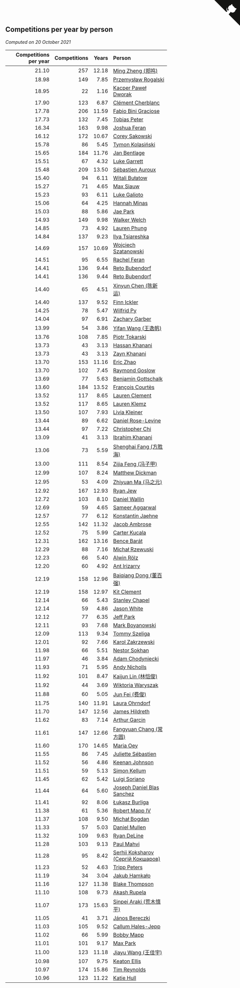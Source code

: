 ## Competitions per year by person

*Computed on 20 October 2021*

| Competitions per year | Competitions | Years | Person |
| ---: | ---: | ---: | :--- |
| 21.10 | 257 | 12.18 | [Ming Zheng (郑鸣)](https://www.worldcubeassociation.org/persons/2009ZHEN11) |
| 18.98 | 149 | 7.85 | [Przemysław Rogalski](https://www.worldcubeassociation.org/persons/2013ROGA02) |
| 18.95 | 22 | 1.16 | [Kacper Paweł Dworak](https://www.worldcubeassociation.org/persons/2020DWOR01) |
| 17.90 | 123 | 6.87 | [Clément Cherblanc](https://www.worldcubeassociation.org/persons/2014CHER05) |
| 17.78 | 206 | 11.59 | [Fabio Bini Graciose](https://www.worldcubeassociation.org/persons/2010GRAC02) |
| 17.73 | 132 | 7.45 | [Tobias Peter](https://www.worldcubeassociation.org/persons/2014PETE03) |
| 16.34 | 163 | 9.98 | [Joshua Feran](https://www.worldcubeassociation.org/persons/2011FERA01) |
| 16.12 | 172 | 10.67 | [Corey Sakowski](https://www.worldcubeassociation.org/persons/2011SAKO01) |
| 15.78 | 86 | 5.45 | [Tymon Kolasiński](https://www.worldcubeassociation.org/persons/2016KOLA02) |
| 15.65 | 184 | 11.76 | [Jan Bentlage](https://www.worldcubeassociation.org/persons/2010BENT01) |
| 15.51 | 67 | 4.32 | [Luke Garrett](https://www.worldcubeassociation.org/persons/2017GARR05) |
| 15.48 | 209 | 13.50 | [Sébastien Auroux](https://www.worldcubeassociation.org/persons/2008AURO01) |
| 15.40 | 94 | 6.11 | [Witali Bułatow](https://www.worldcubeassociation.org/persons/2015BUAT01) |
| 15.27 | 71 | 4.65 | [Max Siauw](https://www.worldcubeassociation.org/persons/2017SIAU02) |
| 15.23 | 93 | 6.11 | [Luke Galioto](https://www.worldcubeassociation.org/persons/2015GALI02) |
| 15.06 | 64 | 4.25 | [Hannah Minas](https://www.worldcubeassociation.org/persons/2017MINA04) |
| 15.03 | 88 | 5.86 | [Jae Park](https://www.worldcubeassociation.org/persons/2015PARK24) |
| 14.93 | 149 | 9.98 | [Walker Welch](https://www.worldcubeassociation.org/persons/2011WELC01) |
| 14.85 | 73 | 4.92 | [Lauren Phung](https://www.worldcubeassociation.org/persons/2016PHUN02) |
| 14.84 | 137 | 9.23 | [Ilya Tsiareshka](https://www.worldcubeassociation.org/persons/2012TERE01) |
| 14.69 | 157 | 10.69 | [Wojciech Szatanowski](https://www.worldcubeassociation.org/persons/2011SZAT01) |
| 14.51 | 95 | 6.55 | [Rachel Feran](https://www.worldcubeassociation.org/persons/2015FERA01) |
| 14.41 | 136 | 9.44 | [Reto Bubendorf](https://www.worldcubeassociation.org/persons/2012BUBE01) |
| 14.41 | 136 | 9.44 | [Reto Bubendorf](https://www.worldcubeassociation.org/persons/2012BUBE01) |
| 14.40 | 65 | 4.51 | [Xinyun Chen (陈新运)](https://www.worldcubeassociation.org/persons/2017CHEN36) |
| 14.40 | 137 | 9.52 | [Finn Ickler](https://www.worldcubeassociation.org/persons/2012ICKL01) |
| 14.25 | 78 | 5.47 | [Wilfrid Py](https://www.worldcubeassociation.org/persons/2016PYWI01) |
| 14.04 | 97 | 6.91 | [Zachary Garber](https://www.worldcubeassociation.org/persons/2014GARB01) |
| 13.99 | 54 | 3.86 | [Yifan Wang (王逸帆)](https://www.worldcubeassociation.org/persons/2017WANY29) |
| 13.76 | 108 | 7.85 | [Piotr Tokarski](https://www.worldcubeassociation.org/persons/2013TOKA01) |
| 13.73 | 43 | 3.13 | [Hassan Khanani](https://www.worldcubeassociation.org/persons/2018KHAN26) |
| 13.73 | 43 | 3.13 | [Zayn Khanani](https://www.worldcubeassociation.org/persons/2018KHAN28) |
| 13.70 | 153 | 11.16 | [Eric Zhao](https://www.worldcubeassociation.org/persons/2010ZHAO19) |
| 13.70 | 102 | 7.45 | [Raymond Goslow](https://www.worldcubeassociation.org/persons/2014GOSL01) |
| 13.69 | 77 | 5.63 | [Benjamin Gottschalk](https://www.worldcubeassociation.org/persons/2016GOTT01) |
| 13.60 | 184 | 13.52 | [François Courtès](https://www.worldcubeassociation.org/persons/2008COUR01) |
| 13.52 | 117 | 8.65 | [Lauren Clement](https://www.worldcubeassociation.org/persons/2013KLEM01) |
| 13.52 | 117 | 8.65 | [Lauren Klemz](https://www.worldcubeassociation.org/persons/2013KLEM01) |
| 13.50 | 107 | 7.93 | [Livia Kleiner](https://www.worldcubeassociation.org/persons/2013KLEI03) |
| 13.44 | 89 | 6.62 | [Daniel Rose-Levine](https://www.worldcubeassociation.org/persons/2015ROSE01) |
| 13.44 | 97 | 7.22 | [Christopher Chi](https://www.worldcubeassociation.org/persons/2014CHIC01) |
| 13.09 | 41 | 3.13 | [Ibrahim Khanani](https://www.worldcubeassociation.org/persons/2018KHAN27) |
| 13.06 | 73 | 5.59 | [Shenghai Fang (方胜海)](https://www.worldcubeassociation.org/persons/2016FANG01) |
| 13.00 | 111 | 8.54 | [Zijia Feng (冯子甲)](https://www.worldcubeassociation.org/persons/2013FENG02) |
| 12.99 | 107 | 8.24 | [Matthew Dickman](https://www.worldcubeassociation.org/persons/2013DICK01) |
| 12.95 | 53 | 4.09 | [Zhiyuan Ma (马之元)](https://www.worldcubeassociation.org/persons/2017MAZH04) |
| 12.92 | 167 | 12.93 | [Ryan Jew](https://www.worldcubeassociation.org/persons/2008JEWR01) |
| 12.72 | 103 | 8.10 | [Daniel Wallin](https://www.worldcubeassociation.org/persons/2013WALL03) |
| 12.69 | 59 | 4.65 | [Sameer Aggarwal](https://www.worldcubeassociation.org/persons/2017AGGA01) |
| 12.57 | 77 | 6.12 | [Konstantin Jaehne](https://www.worldcubeassociation.org/persons/2015JAEH01) |
| 12.55 | 142 | 11.32 | [Jacob Ambrose](https://www.worldcubeassociation.org/persons/2010AMBR01) |
| 12.52 | 75 | 5.99 | [Carter Kucala](https://www.worldcubeassociation.org/persons/2015KUCA01) |
| 12.31 | 162 | 13.16 | [Bence Barát](https://www.worldcubeassociation.org/persons/2008BARA01) |
| 12.29 | 88 | 7.16 | [Michał Rzewuski](https://www.worldcubeassociation.org/persons/2014RZEW01) |
| 12.23 | 66 | 5.40 | [Alwin Rölz](https://www.worldcubeassociation.org/persons/2016ROLZ01) |
| 12.20 | 60 | 4.92 | [Ant Irizarry](https://www.worldcubeassociation.org/persons/2016IRIZ02) |
| 12.19 | 158 | 12.96 | [Baiqiang Dong (董百强)](https://www.worldcubeassociation.org/persons/2008DONG06) |
| 12.19 | 158 | 12.97 | [Kit Clement](https://www.worldcubeassociation.org/persons/2008CLEM01) |
| 12.14 | 66 | 5.43 | [Stanley Chapel](https://www.worldcubeassociation.org/persons/2016CHAP04) |
| 12.14 | 59 | 4.86 | [Jason White](https://www.worldcubeassociation.org/persons/2016WHIT16) |
| 12.12 | 77 | 6.35 | [Jeff Park](https://www.worldcubeassociation.org/persons/2015PARK08) |
| 12.11 | 93 | 7.68 | [Mark Boyanowski](https://www.worldcubeassociation.org/persons/2014BOYA01) |
| 12.09 | 113 | 9.34 | [Tommy Szeliga](https://www.worldcubeassociation.org/persons/2012SZEL01) |
| 12.01 | 92 | 7.66 | [Karol Zakrzewski](https://www.worldcubeassociation.org/persons/2014ZAKR01) |
| 11.98 | 66 | 5.51 | [Nestor Sokhan](https://www.worldcubeassociation.org/persons/2016SOKH01) |
| 11.97 | 46 | 3.84 | [Adam Chodyniecki](https://www.worldcubeassociation.org/persons/2017CHOD02) |
| 11.93 | 71 | 5.95 | [Andy Nicholls](https://www.worldcubeassociation.org/persons/2015NICH04) |
| 11.92 | 101 | 8.47 | [Kaijun Lin (林恺俊)](https://www.worldcubeassociation.org/persons/2013LINK01) |
| 11.92 | 44 | 3.69 | [Wiktoria Waryszak](https://www.worldcubeassociation.org/persons/2018WARY01) |
| 11.88 | 60 | 5.05 | [Jun Fei (费俊)](https://www.worldcubeassociation.org/persons/2016FEIJ02) |
| 11.75 | 140 | 11.91 | [Laura Ohrndorf](https://www.worldcubeassociation.org/persons/2009OHRN01) |
| 11.70 | 147 | 12.56 | [James Hildreth](https://www.worldcubeassociation.org/persons/2009HILD01) |
| 11.62 | 83 | 7.14 | [Arthur Garcin](https://www.worldcubeassociation.org/persons/2014GARC27) |
| 11.61 | 147 | 12.66 | [Fangyuan Chang (常方圆)](https://www.worldcubeassociation.org/persons/2009CHAN04) |
| 11.60 | 170 | 14.65 | [Maria Oey](https://www.worldcubeassociation.org/persons/2007OEYM01) |
| 11.55 | 86 | 7.45 | [Juliette Sébastien](https://www.worldcubeassociation.org/persons/2014SEBA01) |
| 11.52 | 56 | 4.86 | [Keenan Johnson](https://www.worldcubeassociation.org/persons/2016JOHN30) |
| 11.51 | 59 | 5.13 | [Simon Kellum](https://www.worldcubeassociation.org/persons/2016KELL12) |
| 11.45 | 62 | 5.42 | [Luigi Soriano](https://www.worldcubeassociation.org/persons/2016SORI04) |
| 11.44 | 64 | 5.60 | [Joseph Daniel Blas Sanchez](https://www.worldcubeassociation.org/persons/2016SANC08) |
| 11.41 | 92 | 8.06 | [Łukasz Burliga](https://www.worldcubeassociation.org/persons/2013BURL01) |
| 11.38 | 61 | 5.36 | [Robert Mapp IV](https://www.worldcubeassociation.org/persons/2016IVRO01) |
| 11.37 | 108 | 9.50 | [Michał Bogdan](https://www.worldcubeassociation.org/persons/2012BOGD01) |
| 11.33 | 57 | 5.03 | [Daniel Mullen](https://www.worldcubeassociation.org/persons/2016MULL04) |
| 11.32 | 109 | 9.63 | [Ryan DeLine](https://www.worldcubeassociation.org/persons/2012DELI01) |
| 11.28 | 103 | 9.13 | [Paul Mahvi](https://www.worldcubeassociation.org/persons/2012MAHV01) |
| 11.28 | 95 | 8.42 | [Serhii Koksharov (Сергій Кокшаров)](https://www.worldcubeassociation.org/persons/2013KOKS01) |
| 11.23 | 52 | 4.63 | [Tripp Peters](https://www.worldcubeassociation.org/persons/2017PETE04) |
| 11.19 | 34 | 3.04 | [Jakub Hamkało](https://www.worldcubeassociation.org/persons/2018HAMK01) |
| 11.16 | 127 | 11.38 | [Blake Thompson](https://www.worldcubeassociation.org/persons/2010THOM03) |
| 11.10 | 108 | 9.73 | [Akash Rupela](https://www.worldcubeassociation.org/persons/2012RUPE01) |
| 11.07 | 173 | 15.63 | [Sinpei Araki (荒木慎平)](https://www.worldcubeassociation.org/persons/2006ARAK01) |
| 11.05 | 41 | 3.71 | [János Bereczki](https://www.worldcubeassociation.org/persons/2018BERE01) |
| 11.03 | 105 | 9.52 | [Callum Hales-Jepp](https://www.worldcubeassociation.org/persons/2012HALE01) |
| 11.02 | 66 | 5.99 | [Bobby Mapp](https://www.worldcubeassociation.org/persons/2015MAPP01) |
| 11.01 | 101 | 9.17 | [Max Park](https://www.worldcubeassociation.org/persons/2012PARK03) |
| 11.00 | 123 | 11.18 | [Jiayu Wang (王佳宇)](https://www.worldcubeassociation.org/persons/2010WANG53) |
| 10.98 | 107 | 9.75 | [Keaton Ellis](https://www.worldcubeassociation.org/persons/2012ELLI01) |
| 10.97 | 174 | 15.86 | [Tim Reynolds](https://www.worldcubeassociation.org/persons/2005REYN01) |
| 10.96 | 123 | 11.22 | [Katie Hull](https://www.worldcubeassociation.org/persons/2010HULL01) |


<a href="https://github.com/jonatanklosko/wca_statistics" class="github-corner" aria-label="View source on Github"><svg width="80" height="80" viewBox="0 0 250 250" style="fill:#151513; color:#fff; position: absolute; top: 0; border: 0; right: 0;" aria-hidden="true"><path d="M0,0 L115,115 L130,115 L142,142 L250,250 L250,0 Z"></path><path d="M128.3,109.0 C113.8,99.7 119.0,89.6 119.0,89.6 C122.0,82.7 120.5,78.6 120.5,78.6 C119.2,72.0 123.4,76.3 123.4,76.3 C127.3,80.9 125.5,87.3 125.5,87.3 C122.9,97.6 130.6,101.9 134.4,103.2" fill="currentColor" style="transform-origin: 130px 106px;" class="octo-arm"></path><path d="M115.0,115.0 C114.9,115.1 118.7,116.5 119.8,115.4 L133.7,101.6 C136.9,99.2 139.9,98.4 142.2,98.6 C133.8,88.0 127.5,74.4 143.8,58.0 C148.5,53.4 154.0,51.2 159.7,51.0 C160.3,49.4 163.2,43.6 171.4,40.1 C171.4,40.1 176.1,42.5 178.8,56.2 C183.1,58.6 187.2,61.8 190.9,65.4 C194.5,69.0 197.7,73.2 200.1,77.6 C213.8,80.2 216.3,84.9 216.3,84.9 C212.7,93.1 206.9,96.0 205.4,96.6 C205.1,102.4 203.0,107.8 198.3,112.5 C181.9,128.9 168.3,122.5 157.7,114.1 C157.9,116.9 156.7,120.9 152.7,124.9 L141.0,136.5 C139.8,137.7 141.6,141.9 141.8,141.8 Z" fill="currentColor" class="octo-body"></path></svg></a><style>.github-corner:hover .octo-arm{animation:octocat-wave 560ms ease-in-out}@keyframes octocat-wave{0%,100%{transform:rotate(0)}20%,60%{transform:rotate(-25deg)}40%,80%{transform:rotate(10deg)}}@media (max-width:500px){.github-corner:hover .octo-arm{animation:none}.github-corner .octo-arm{animation:octocat-wave 560ms ease-in-out}}</style>
